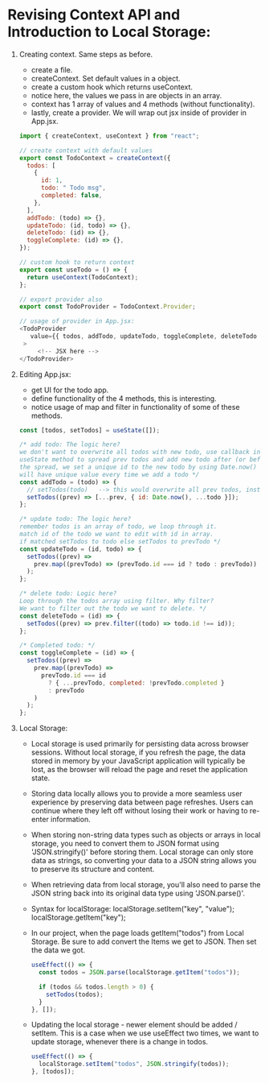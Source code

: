 # Revising Context API and Introduction to Local Storage:

1. Creating context. Same steps as before.

   - create a file.
   - createContext. Set default values in a object.
   - create a custom hook which returns useContext.
   - notice here, the values we pass in are objects in an array.
   - context has 1 array of values and 4 methods (without functionality).
   - lastly, create a provider. We will wrap out jsx inside of provider in App.jsx.

   ```js
   import { createContext, useContext } from "react";

   // create context with default values
   export const TodoContext = createContext({
     todos: [
       {
         id: 1,
         todo: " Todo msg",
         completed: false,
       },
     ],
     addTodo: (todo) => {},
     updateTodo: (id, todo) => {},
     deleteTodo: (id) => {},
     toggleComplete: (id) => {},
   });

   // custom hook to return context
   export const useTodo = () => {
     return useContext(TodoContext);
   };

   // export provider also
   export const TodoProvider = TodoContext.Provider;

   // usage of provider in App.jsx:
   <TodoProvider
      value={{ todos, addTodo, updateTodo, toggleComplete, deleteTodo }}
    >
        <!-- JSX here -->
   </TodoProvider>
   ```

2. Editing App.jsx:

   - get UI for the todo app.
   - define functionality of the 4 methods, this is interesting.
   - notice usage of map and filter in functionality of some of these methods.

   ```jsx
   const [todos, setTodos] = useState([]);

   /* add todo: The logic here?
   we don't want to overwrite all todos with new todo, use callback in
   useState method to spread prev todos and add new todo after (or before)
   the spread, we set a unique id to the new todo by using Date.now() which 
   will have unique value every time we add a todo */
   const addTodo = (todo) => {
     // setTodos(todo)   --> this would overwrite all prev todos, instead:
     setTodos((prev) => [...prev, { id: Date.now(), ...todo }]);
   };

   /* update todo: The logic here?
   remember todos is an array of todo, we loop through it.
   match id of the todo we want to edit with id in array.
   if matched setTodos to todo else setTodos to prevTodo */
   const updateTodo = (id, todo) => {
     setTodos((prev) =>
       prev.map((prevTodo) => (prevTodo.id === id ? todo : prevTodo))
     );
   };

   /* delete todo: Logic here?
   Loop through the todos array using filter. Why filter?
   We want to filter out the todo we want to delete. */
   const deleteTodo = (id) => {
     setTodos((prev) => prev.filter((todo) => todo.id !== id));
   };

   /* Completed todo: */
   const toggleComplete = (id) => {
     setTodos((prev) =>
       prev.map((prevTodo) =>
         prevTodo.id === id
           ? { ...prevTodo, completed: !prevTodo.completed }
           : prevTodo
       )
     );
   };
   ```

3. Local Storage:

   - Local storage is used primarily for persisting data across browser sessions.
     Without local storage, if you refresh the page, the data stored in memory by
     your JavaScript application will typically be lost, as the browser will reload
     the page and reset the application state.
   - Storing data locally allows you to provide a more seamless user experience by
     preserving data between page refreshes. Users can continue where they left off
     without losing their work or having to re-enter information.
   - When storing non-string data types such as objects or arrays in local storage,
     you need to convert them to JSON format using 'JSON.stringify()' before storing them.
     Local storage can only store data as strings, so converting your data to a JSON
     string allows you to preserve its structure and content.
   - When retrieving data from local storage, you'll also need to parse the JSON
     string back into its original data type using 'JSON.parse()'.
   - Syntax for localStorage:
     localStorage.setItem("key", "value");
     localStorage.getItem("key");

   - In our project, when the page loads getItem("todos") from Local Storage. Be
     sure to add convert the Items we get to JSON. Then set the data we got.

     ```jsx
     useEffect(() => {
       const todos = JSON.parse(localStorage.getItem("todos"));

       if (todos && todos.length > 0) {
         setTodos(todos);
       }
     }, []);
     ```

   - Updating the local storage - newer element should be added / setItem.
     This is a case when we use useEffect two times, we want to update storage,
     whenever there is a change in todos.
     ```jsx
     useEffect(() => {
       localStorage.setItem("todos", JSON.stringify(todos));
     }, [todos]);
     ```